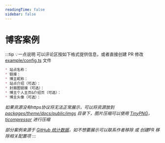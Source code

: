 ```yaml
---
readingTime: false
sidebar: false
---
```

<script setup>
import BlogExample from './BlogExample.vue'
</script>

# 博客案例

:::tip 💡一点说明
可以评论区按如下格式提供信息，或者直接创建 PR 修改 [example/config.ts](https://github.com/ATQQ/sugar-blog/blob/master/packages/theme/docs/example/config.ts) 文件

```md
* 站点名称：
* 链接：
* 博主昵称：
* 站点介绍（可选）：
* 封面图链接（可选）：
* 博主个人主页&介绍页（可选）：
* 博主头像（可选）：
```
*如果资源没有https协议将无法正常展示，可以将资源放到 [packages/theme/docs/public/imgs](https://github.com/ATQQ/sugar-blog/tree/master/packages/theme/docs/public/imgs/example) 目录下，图片压缩可以使用 [TinyPNG](https://tinypng.com/)，[ticompressor](https://www.ticompressor.com/online/) 进行压缩*

*部分案例来源于 [GitHub 统计数据](https://github.com/ATQQ/sugar-blog/network/dependents?package_id=UGFja2FnZS0zNTM2NjgwMzI1)，如不想要展示可以联系作者移除 或 创建PR 移除相关配置项*
:::

<BlogExample />